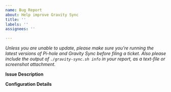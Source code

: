 ```yaml
---
name: Bug Report
about: Help improve Gravity Sync
title: ''
labels: ''
assignees: ''

---
```

_Unless you are unable to update, please make sure you're running the latest versions of Pi-hole and Gravity Sync before filing a ticket. Also please include the output of `./gravity-sync.sh info` in your report, as a text-file or screenshot attachment._

**Issue Description**

**Configuration Details**
